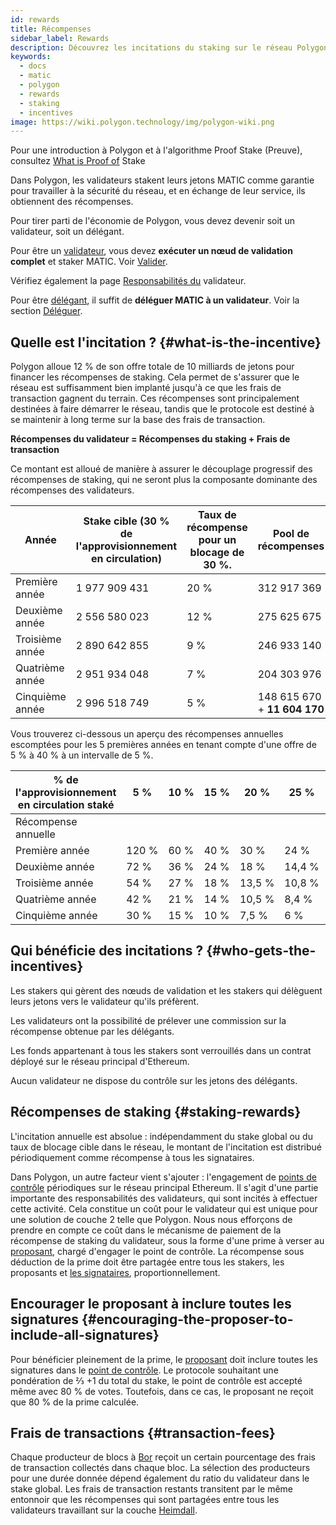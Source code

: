 ```yaml
---
id: rewards
title: Récompenses
sidebar_label: Rewards
description: Découvrez les incitations du staking sur le réseau Polygon.
keywords:
  - docs
  - matic
  - polygon
  - rewards
  - staking
  - incentives
image: https://wiki.polygon.technology/img/polygon-wiki.png
---
```


Pour une introduction à Polygon et à l'algorithme Proof Stake (Preuve), consultez [What is Proof of](/docs/home/polygon-basics/what-is-proof-of-stake) Stake

Dans Polygon, les validateurs stakent leurs jetons MATIC comme garantie pour travailler à la sécurité du réseau, et en échange de leur service, ils obtiennent des récompenses.

Pour tirer parti de l'économie de Polygon, vous devez devenir soit un validateur, soit un délégant.

Pour être un [validateur](/docs/maintain/glossary.md#validator), vous devez **exécuter un nœud de validation complet** et staker MATIC. Voir [Valider](/docs/maintain/validate/validator-index).

Vérifiez également la page [Responsabilités du](/docs/maintain/validate/validator-responsibilities) validateur.

Pour être [délégant](/docs/maintain/glossary.md#delegator), il suffit de **déléguer MATIC à un validateur**. Voir la section [Déléguer](/docs/maintain/delegate/delegate).

## Quelle est l'incitation ? {#what-is-the-incentive}

Polygon alloue 12 % de son offre totale de 10 milliards de jetons pour financer les récompenses de staking. Cela permet de s'assurer que le réseau est suffisamment bien implanté jusqu'à ce que les frais de transaction gagnent du terrain. Ces récompenses sont principalement destinées à faire démarrer le réseau, tandis que le protocole est destiné à se maintenir à long terme sur la base des frais de transaction.

**Récompenses du validateur = Récompenses du staking + Frais de transaction**

Ce montant est alloué de manière à assurer le découplage progressif des récompenses de staking, qui ne seront plus la composante dominante des récompenses des validateurs.

| Année | Stake cible (30 % de l'approvisionnement en circulation) | Taux de récompense pour un blocage de 30 %. | Pool de récompenses |
|---|---|---|---|
| Première année | 1 977 909 431 | 20 % | 312 917 369 |
| Deuxième année | 2 556 580 023 | 12 % | 275 625 675 |
| Troisième année | 2 890 642 855 | 9 % | 246 933 140 |
| Quatrième année | 2 951 934 048 | 7 % | 204 303 976 |
| Cinquième année | 2 996 518 749 | 5 % | 148 615 670 + **11 604 170** |

Vous trouverez ci-dessous un aperçu des récompenses annuelles escomptées pour les 5 premières années en tenant compte d'une offre de 5 % à 40 % à un intervalle de 5 %.

| % de l'approvisionnement en circulation staké | 5 % | 10 % | 15 % | 20 % | 25 % | 30 % | 35 % | 40 % |
|---|---|---|---|---|---|---|---|---|
| Récompense annuelle |
| Première année | 120 % | 60 % | 40 % | 30 % | 24 % | 20 % | 17,14 % | 15 % |
| Deuxième année | 72 % | 36 % | 24 % | 18 % | 14,4 % | 12 % | 10,29 % | 9 % |
| Troisième année | 54 % | 27 % | 18 % | 13,5 % | 10,8 % | 9 % | 7,71 % | 6,75 % |
| Quatrième année | 42 % | 21 % | 14 % | 10,5 % | 8,4 % | 7 % | 6 % | 5,25 % |
| Cinquième année | 30 % | 15 % | 10 % | 7,5 % | 6 % | 5 % | 4,29 % | 3,75 % |

## Qui bénéficie des incitations ? {#who-gets-the-incentives}

Les stakers qui gèrent des nœuds de validation et les stakers qui délèguent leurs jetons vers le validateur qu'ils préfèrent.

Les validateurs ont la possibilité de prélever une commission sur la récompense obtenue par les délégants.

Les fonds appartenant à tous les stakers sont verrouillés dans un contrat déployé sur le réseau principal d'Ethereum.

Aucun validateur ne dispose du contrôle sur les jetons des délégants.

## Récompenses de staking {#staking-rewards}

L'incitation annuelle est absolue : indépendamment du stake global ou du taux de blocage cible dans le réseau, le montant de l'incitation est distribué périodiquement comme récompense à tous les signataires.

Dans Polygon, un autre facteur vient s'ajouter : l'engagement de [points de contrôle](/docs/maintain/glossary.md#checkpoint-transaction) périodiques sur le réseau principal Ethereum. Il s'agit d'une partie importante des responsabilités des validateurs, qui sont incités à effectuer cette activité. Cela constitue un coût pour le validateur qui est unique pour une solution de couche 2 telle que Polygon. Nous nous efforçons de prendre en compte ce coût dans le mécanisme de paiement de la récompense de staking du validateur, sous la forme d'une prime à verser au [proposant](/docs/maintain/glossary.md#proposer), chargé d'engager le point de contrôle. La récompense sous déduction de la prime doit être partagée entre tous les stakers, les proposants et [les signataires](/docs/maintain/glossary.md#signer-address), proportionnellement.

## Encourager le proposant à inclure toutes les signatures {#encouraging-the-proposer-to-include-all-signatures}

Pour bénéficier pleinement de la prime, le [proposant](/docs/maintain/glossary.md#proposer) doit inclure toutes les signatures dans le [point de contrôle](/docs/maintain/glossary.md#checkpoint-transaction). Le protocole souhaitant une pondération de ⅔ +1 du total du stake, le point de contrôle est accepté même avec 80 % de votes. Toutefois, dans ce cas, le proposant ne reçoit que 80 % de la prime calculée.

## Frais de transactions {#transaction-fees}

Chaque producteur de blocs à [Bor](/docs/maintain/glossary.md#bor) reçoit un certain pourcentage des frais de transaction collectés dans chaque bloc. La sélection des producteurs pour une durée donnée dépend également du ratio du validateur dans le stake global. Les frais de transaction restants transitent par le même entonnoir que les récompenses qui sont partagées entre tous les validateurs travaillant sur la couche [Heimdall](/docs/maintain/glossary.md#heimdall).
